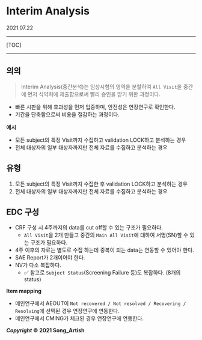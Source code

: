 # Interim Analysis

2021.07.22

---

[TOC]

---



## 의의

> Interim Analysis(중간분석)는 임상시험의 영역을 분할하여 `All Visit`을 중간에 먼저 식약처에 제출함으로써 빨리 승인을 받기 위한 과정이다.

- 빠른 시판을 위해 효과성을 먼저 입증하며, 안전성은 연장연구로 확인한다.
- 기간을 단축함으로써 비용을 절감하는 과정이다.

**예시**

- 모든 subject의 특정 Visit까지 수집하고 validation LOCK하고 분석하는 경우
- 전체 대상자의 일부 대상자까지만 전체 자료를 수집하고 분석하는 경우



## 유형

1. 모든 subject의 특정 Visit까지 수집한 후 validation LOCK하고 분석하는 경우
2. 전체 대상자의 일부 대상자까지만 전체 자료를 수집하고 분석하는 경우



## EDC 구성

- CRF 구성 시 4주까지의 data를 cut off할 수 있는 구조가 필요하다.
  - `All Visit`을 2개 만들고 중간의 `Main All Visit`에 대하여 서명(SN)할 수 있는 구조가 필요하다.
- 4주 이후의 자료는 별도로 수집 하는데 중복이 되는 data는 연동할 수 있어야 한다.
- SAE Report가 2개이어야 한다.
- NV가 다소 복잡하다.
  - :white_check_mark: 참고로 `Subject Status`(Screening Failure 등)도 복잡하다. (8개의 status)

**Item mapping**

- 메인연구에서 AEOUT이 `Not recovered / Not resolved / Recovering / Resolving`에 선택된 경우 연장연구에 연동한다.
- 메인연구에서 CMING가 체크된 경우 연장연구에 연동한다.



***Copyright* © 2021 Song_Artish**